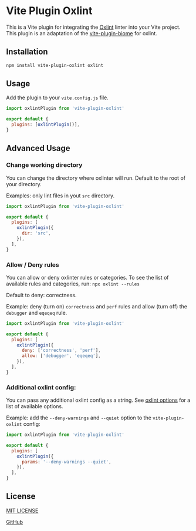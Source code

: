 # Vite Plugin Oxlint

This is a Vite plugin for integrating the [Oxlint](https://oxc-project.github.io) linter into your Vite project.
This plugin is an adaptation of the [vite-plugin-biome](https://github.com/skrulling/vite-plugin-biome) for oxlint.

## Installation

```bash
npm install vite-plugin-oxlint oxlint
```

## Usage

Add the plugin to your `vite.config.js` file.

```javascript
import oxlintPlugin from 'vite-plugin-oxlint'

export default {
  plugins: [oxlintPlugin()],
}
```

## Advanced Usage

### Change working directory

You can change the directory where oxlinter will run.
Default to the root of your directory.

Examples: only lint files in yout `src` directory.

```javascript
import oxlintPlugin from 'vite-plugin-oxlint'

export default {
  plugins: [
    oxlintPlugin({
      dir: 'src',
    }),
  ],
}
```

### Allow / Deny rules

You can allow or deny oxlinter rules or categories.
To see the list of available rules and categories, run:
`npx oxlint --rules`

Default to deny: correctness.

Example: deny (turn on) `correctness` and `perf` rules and allow (turn off) the `debugger` and `eqeqeq` rule.

```javascript
import oxlintPlugin from 'vite-plugin-oxlint'

export default {
  plugins: [
    oxlintPlugin({
      deny: ['correctness', 'perf'],
      allow: ['debugger', 'eqeqeq'],
    }),
  ],
}
```

### Additional oxlint config:

You can pass any additional oxlint config as a string.
See [oxlint options](https://oxc-project.github.io/docs/guide/usage/linter.html#useful-options) for a list of available options.

Example: add the `--deny-warnings` and `--quiet` option to the `vite-plugin-oxlint` config:

```javascript
import oxlintPlugin from 'vite-plugin-oxlint'

export default {
  plugins: [
    oxlintPlugin({
      params: '--deny-warnings --quiet',
    }),
  ],
}
```

## License

[MIT LICENSE](LICENSE)

[GitHub](https://github.com/52-entertainment/vite-plugin-oxlint)
